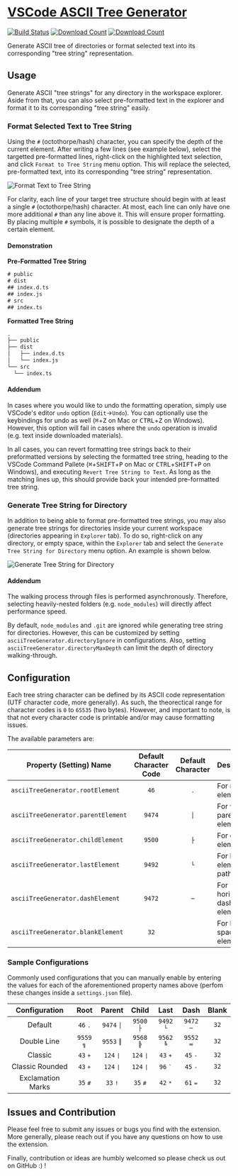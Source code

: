 # [VSCode ASCII Tree Generator](https://marketplace.visualstudio.com/items?itemName=aprilandjan.ascii-tree-generator)

[![Build Status](https://dev.azure.com/merlinye/ascii-tree-generator/_apis/build/status/aprilandjan.ascii-tree-generator?branchName=master)](https://dev.azure.com/merlinye/ascii-tree-generator/_build/latest?definitionId=1?branchName=master)
[![Download Count](https://img.shields.io/visual-studio-marketplace/d/aprilandjan.ascii-tree-generator)](https://marketplace.visualstudio.com/items?itemName=aprilandjan.ascii-tree-generator)
[![Download Count](https://img.shields.io/visual-studio-marketplace/i/aprilandjan.ascii-tree-generator)](https://marketplace.visualstudio.com/items?itemName=aprilandjan.ascii-tree-generator)

Generate ASCII tree of directories or format selected text into its corresponding "tree string" representation.

## Usage

Generate ASCII "tree strings" for any directory in the workspace explorer. Aside from that, you can also select pre-formatted text in the explorer and format it to its corresponding "tree string" easily.

### Format Selected Text to Tree String

Using the `#` (octothorpe/hash) character, you can specify the depth of the current element. After writing a few lines (see example below), select the targetted pre-formatted lines, right-click on the highlighted text selection, and click `Format to Tree String` menu option. This will replace the selected, pre-formatted text, into its corresponding "tree string" representation.

![Format Text to Tree String](./images/text.gif)

For clarity, each line of your target tree structure should begin with at least a single `#` (octothorpe/hash) character. At most, each line can only have one more additional `#` than any line above it. This will ensure proper formatting. By placing multiple `#` symbols, it is possible to designate the depth of a certain element.

#### Demonstration

**Pre-Formatted Tree String**

```txt
# public
# dist
## index.d.ts
## index.js
# src
## index.ts
```

**Formatted Tree String**

```txt
.
├── public
├── dist
│   ├── index.d.ts
│   └── index.js
└── src
  └── index.ts
```

#### Addendum

In cases where you would like to undo the formatting operation, simply use VSCode's editor `undo` option (`Edit`&rarr;`Undo`). You can optionally use the keybindings for undo as well (<kbd>⌘</kbd>+<kbd>Z</kbd> on Mac or <kbd>CTRL</kbd>+<kbd>Z</kbd> on Windows). However, this option will fail in cases where the `undo` operation is invalid (e.g. text inside downloaded materials).

In all cases, you can revert formatting tree strings back to their preformatted versions by selecting the formatted tree string, heading to the VSCode Command Pallete (<kbd>⌘</kbd>+<kbd>SHIFT</kbd>+<kbd>P</kbd> on Mac or <kbd>CTRL</kbd>+<kbd>SHIFT</kbd>+<kbd>P</kbd> on Windows), and executing `Revert Tree String to Text`. As long as the matching lines up, this should provide back your intended pre-formatted tree string.

### Generate Tree String for Directory

In addition to being able to format pre-formatted tree strings, you may also generate tree strings for directories inside your current workspace (directories appearing in `Explorer` tab). To do so, right-click on any directory, or empty space, within the `Explorer` tab and select the `Generate Tree String for Directory` menu option. An example is shown below.

![Generate Tree String for Directory](./images/directory.gif)

#### Addendum

The walking process through files is performed asynchronously. Therefore, selecting heavily-nested folders (e.g. `node_modules`) will directly affect performance speed.

By default, `node_modules` and `.git` are ignored while generating tree string for directories. However, this can be customized by setting `asciiTreeGenerator.directoryIgnore` in configurations. Also, setting `asciiTreeGenerator.directoryMaxDepth` can limit the depth of directory walking-through.

## Configuration

Each tree string character can be defined by its ASCII code representation (UTF character code, more generally). As such, the theorectical range for character codes is `0` to `65535` (two bytes). However, and important to note, is that not every character code is printable and/or may cause formatting issues.

The available parameters are:

| Property (Setting) Name            | Default Character Code | Default Character  | Description                  |
| ---------------------------------- | :--------------------: | :----------------: | ---------------------------- |
| `asciiTreeGenerator.rootElement`   |          `46`          |  <kbd>&#46;</kbd>  | For root elements            |
| `asciiTreeGenerator.parentElement` |         `9474`         | <kbd>&#9474;</kbd> | For vertical parent elements |
| `asciiTreeGenerator.childElement`  |         `9500`         | <kbd>&#9500;</kbd> | For child elements           |
| `asciiTreeGenerator.lastElement`   |         `9492`         | <kbd>&#9492;</kbd> | For last elements of paths   |
| `asciiTreeGenerator.dashElement`   |         `9472`         | <kbd>&#9472;</kbd> | For horizontal dash elements |
| `asciiTreeGenerator.blankElement`  |          `32`          |  <kbd>&#32;</kbd>  | For blank / space elements   |

### Sample Configurations

Commonly used configurations that you can manually enable by entering the values for each of the aforementioned property names above (perfom these changes inside a `settings.json` file).

|   Configuration   |           Root            |          Parent           |           Child           |           Last            |           Dash            |         Blank         |
| :---------------: | :-----------------------: | :-----------------------: | :-----------------------: | :-----------------------: | :-----------------------: | :-------------------: |
|      Default      |   `46` <kbd>&#46;</kbd>   | `9474` <kbd>&#9474;</kbd> | `9500` <kbd>&#9500;</kbd> | `9492` <kbd>&#9492;</kbd> | `9472` <kbd>&#9472;</kbd> | `32` <kbd>&#32;</kbd> |
|    Double Line    | `9559` <kbd>&#9559;</kbd> | `9553` <kbd>&#9553;</kbd> | `9568` <kbd>&#9568;</kbd> | `9562` <kbd>&#9562;</kbd> | `9552` <kbd>&#9552;</kbd> | `32` <kbd>&#32;</kbd> |
|      Classic      |   `43` <kbd>&#43;</kbd>   |  `124` <kbd>&#124;</kbd>  |  `124` <kbd>&#124;</kbd>  |   `43` <kbd>&#43;</kbd>   |   `45` <kbd>&#45;</kbd>   | `32` <kbd>&#32;</kbd> |
|  Classic Rounded  |   `43` <kbd>&#43;</kbd>   |  `124` <kbd>&#124;</kbd>  |  `124` <kbd>&#124;</kbd>  |   `96` <kbd>&#96;</kbd>   |   `45` <kbd>&#45;</kbd>   | `32` <kbd>&#32;</kbd> |
| Exclamation Marks |   `35` <kbd>&#35;</kbd>   |   `33` <kbd>&#33;</kbd>   |   `35` <kbd>&#35;</kbd>   |   `42` <kbd>&#42;</kbd>   |   `61` <kbd>&#61;</kbd>   | `32` <kbd>&#32;</kbd> |

## Issues and  Contribution

Please feel free to submit any issues or bugs you find with the extension. More generally, please reach out if you have any questions on how to use the extension.

Finally, contribution or ideas are humbly welcomed so please check us out on GitHub :) !
